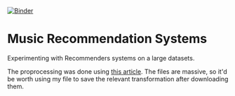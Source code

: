 
[![Binder](https://mybinder.org/badge_logo.svg)](https://mybinder.org/v2/gh/MrFlygerian/MusicRecommender/master)

# Music Recommendation Systems
Experimenting with Recommenders systems on a large datasets.

The proprocessing was done using [this article](https://towardsdatascience.com/how-to-build-a-simple-song-recommender-296fcbc8c85). The files are massive, so it'd be worth using my file to save the relevant transformation after downloading them.
